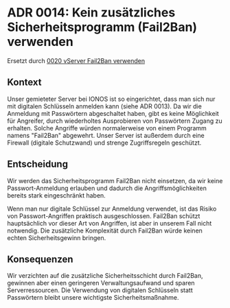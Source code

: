 # ADR 0014: Kein zusätzliches Sicherheitsprogramm (Fail2Ban) verwenden

Ersetzt durch [0020 vServer Fail2Ban verwenden](0020_vServer_Fail2Ban_verwenden.md)

## Kontext

Unser gemieteter Server bei IONOS ist so eingerichtet, dass man sich nur mit digitalen Schlüsseln anmelden kann (siehe
ADR 0013). Da wir die Anmeldung mit Passwörtern abgeschaltet haben, gibt es keine Möglichkeit für Angreifer, durch
wiederholtes Ausprobieren von Passwörtern Zugang zu erhalten. Solche Angriffe würden normalerweise von einem Programm
namens "Fail2Ban" abgewehrt. Unser Server ist außerdem durch eine Firewall (digitale Schutzwand) und strenge
Zugriffsregeln geschützt.

## Entscheidung

Wir werden das Sicherheitsprogramm Fail2Ban nicht einsetzen, da wir keine Passwort-Anmeldung erlauben und dadurch die
Angriffsmöglichkeiten bereits stark eingeschränkt haben.

Wenn man nur digitale Schlüssel zur Anmeldung verwendet, ist das Risiko von Passwort-Angriffen praktisch ausgeschlossen.
Fail2Ban schützt hauptsächlich vor dieser Art von Angriffen, ist aber in unserem Fall nicht notwendig. Die zusätzliche
Komplexität durch Fail2Ban würde keinen echten Sicherheitsgewinn bringen.

## Konsequenzen

Wir verzichten auf die zusätzliche Sicherheitsschicht durch Fail2Ban, gewinnen aber einen geringeren Verwaltungsaufwand
und sparen Serverressourcen. Die Verwendung von digitalen Schlüsseln statt Passwörtern bleibt unsere wichtigste
Sicherheitsmaßnahme.
